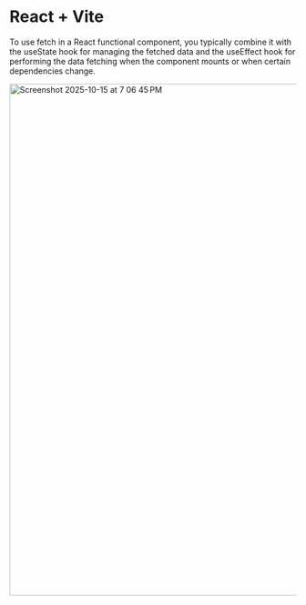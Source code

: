 # React + Vite

To use fetch in a React functional component, you typically combine it with the useState hook for managing the fetched data and the useEffect hook for performing the data fetching when the component mounts or when certain dependencies change.


<img width="1440" height="900" alt="Screenshot 2025-10-15 at 7 06 45 PM" src="https://github.com/user-attachments/assets/11bbba7d-62ad-4f9a-8a02-398a79e4a80b" />
